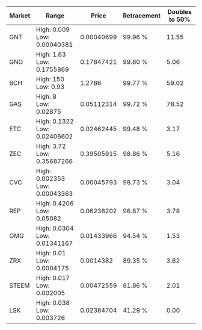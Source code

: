 | Market | Range | Price| Retracement | Doubles to 50% |
| --- | --- | --- | --- | --- |
| GNT | High: 0.009<br />Low: 0.00040381 | 0.00040699 | 99.96 % | 11.55 |
| GNO | High: 1.63<br />Low: 0.1755869 | 0.17847421 | 99.80 % | 5.06 |
| BCH | High: 150<br />Low: 0.93 | 1.2786 | 99.77 % | 59.02 |
| GAS | High: 8<br />Low: 0.02875 | 0.05112314 | 99.72 % | 78.52 |
| ETC | High: 0.1322<br />Low: 0.02406602 | 0.02462445 | 99.48 % | 3.17 |
| ZEC | High: 3.72<br />Low: 0.35687266 | 0.39505915 | 98.86 % | 5.16 |
| CVC | High: 0.002353<br />Low: 0.00043363 | 0.00045793 | 98.73 % | 3.04 |
| REP | High: 0.4206<br />Low: 0.05082 | 0.06238202 | 96.87 % | 3.78 |
| OMG | High: 0.0304<br />Low: 0.01341167 | 0.01433966 | 94.54 % | 1.53 |
| ZRX | High: 0.01<br />Low: 0.0004175 | 0.0014382 | 89.35 % | 3.62 |
| STEEM | High: 0.017<br />Low: 0.002005 | 0.00472559 | 81.86 % | 2.01 |
| LSK | High: 0.038<br />Low: 0.003726 | 0.02384704 | 41.29 % | 0.00 |
